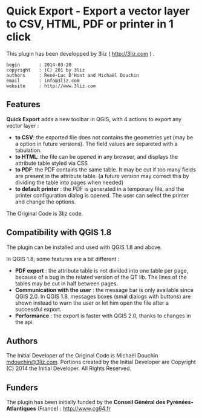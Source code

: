 Quick Export - Export a vector layer to CSV, HTML, PDF or printer in 1 click
=============================================================================

This plugin has been developped by 3liz ( http://3liz.com )  .

    begin       : 2014-03-20
    copyright   : (C) 201 by 3liz
    authors     : René-Luc D'Hont and Michaël Douchin
    email       : info@3liz.com
    website     : http://www.3liz.com

Features
----------

**Quick Export** adds a new toolbar in QGIS, with 4 actions to export any vector layer :

* **to CSV**: the exported file does not contains the geometries yet (may be a option in future versions). The field values are separeted with a tabulation.
* **to HTML**: the file can be opened in any browser, and displays the attribute table styled via CSS
* **to PDF**: the PDF contains the same table. It may be cut if too many fields are present in the attribute table. (a future version may correct this by dividing the table into pages when needed)
* **to default printer** : the PDF is generated in a temporary file, and the printer configuration dialog is opened. The user can select the printer and change the options.

The Original Code is 3liz code.

Compatibility with QGIS 1.8
----------------------------

The plugin can be installed and used with QGIS 1.8 and above.

In QGIS 1.8, some features are a bit different :

* **PDF export** : the attribute table is not divided into one table per page, because of a bug in the related version of the QT lib. The lines of the tables may be cut in half between pages.
* **Communication with the user** : the message bar is only available since QGIS 2.0. In QGIS 1.8, messages boxes (smal dialogs with buttons) are shown instead to warn the user or let him open the file after a successful export.
* **Performance** : the export is faster with QGIS 2.0, thanks to changes in the api.

Authors
-------

The Initial Developer of the Original Code is Michaël Douchin <mdouchin@3liz.com>. Portions created by the Initial Developer are Copyright (C) 2014 the Initial Developer. All Rights Reserved.

Funders
--------------

The plugin has been initially funded by the **Conseil Général des Pyrénées-Atlantiques** (France) : http://www.cg64.fr
